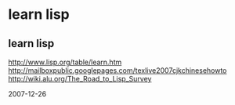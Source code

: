 # learn lisp

## learn lisp
http://www.lisp.org/table/learn.htm
http://mailboxpublic.googlepages.com/texlive2007cjkchinesehowto
http://wiki.alu.org/The_Road_to_Lisp_Survey


2007-12-26